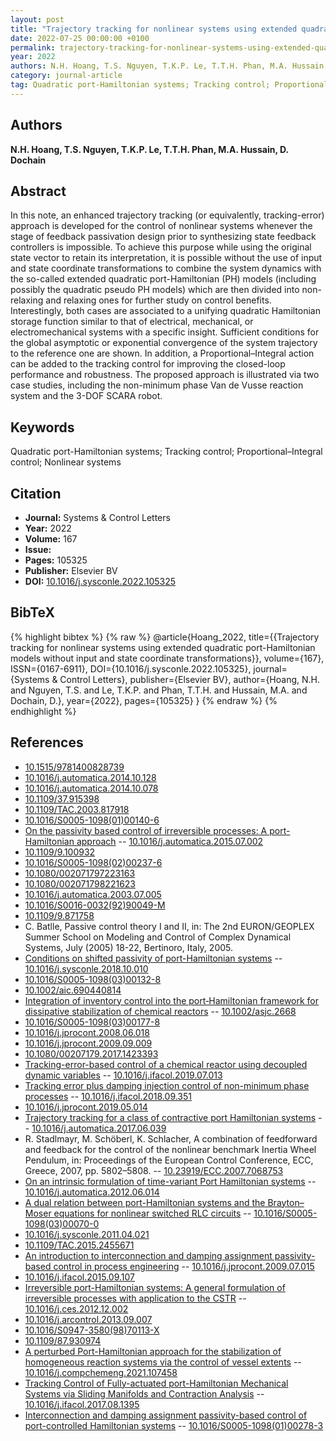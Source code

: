 ```yaml
---
layout: post
title: "Trajectory tracking for nonlinear systems using extended quadratic port-Hamiltonian models without input and state coordinate transformations"
date: 2022-07-25 00:00:00 +0100
permalink: trajectory-tracking-for-nonlinear-systems-using-extended-quadratic-port-hamiltonian-models-without-input-and-state-coordinate-transformations
year: 2022
authors: N.H. Hoang, T.S. Nguyen, T.K.P. Le, T.T.H. Phan, M.A. Hussain, D. Dochain
category: journal-article
tag: Quadratic port-Hamiltonian systems; Tracking control; Proportional–Integral control; Nonlinear systems
---
```

 
## Authors
**N.H. Hoang, T.S. Nguyen, T.K.P. Le, T.T.H. Phan, M.A. Hussain, D. Dochain**
 
## Abstract
In this note, an enhanced trajectory tracking (or equivalently, tracking-error) approach is developed for the control of nonlinear systems whenever the stage of feedback passivation design prior to synthesizing state feedback controllers is impossible. To achieve this purpose while using the original state vector to retain its interpretation, it is possible without the use of input and state coordinate transformations to combine the system dynamics with the so-called extended quadratic port-Hamiltonian (PH) models (including possibly the quadratic pseudo PH models) which are then divided into non-relaxing and relaxing ones for further study on control benefits. Interestingly, both cases are associated to a unifying quadratic Hamiltonian storage function similar to that of electrical, mechanical, or electromechanical systems with a specific insight. Sufficient conditions for the global asymptotic or exponential convergence of the system trajectory to the reference one are shown. In addition, a Proportional–Integral action can be added to the tracking control for improving the closed-loop performance and robustness. The proposed approach is illustrated via two case studies, including the non-minimum phase Van de Vusse reaction system and the 3-DOF SCARA robot.
 
## Keywords
Quadratic port-Hamiltonian systems; Tracking control; Proportional–Integral control; Nonlinear systems
 
## Citation
- **Journal:** Systems &amp; Control Letters
- **Year:** 2022
- **Volume:** 167
- **Issue:** 
- **Pages:** 105325
- **Publisher:** Elsevier BV
- **DOI:** [10.1016/j.sysconle.2022.105325](https://doi.org/10.1016/j.sysconle.2022.105325)
 
## BibTeX
{% highlight bibtex %}
{% raw %}
@article{Hoang_2022,
  title={{Trajectory tracking for nonlinear systems using extended quadratic port-Hamiltonian models without input and state coordinate transformations}},
  volume={167},
  ISSN={0167-6911},
  DOI={10.1016/j.sysconle.2022.105325},
  journal={Systems &amp; Control Letters},
  publisher={Elsevier BV},
  author={Hoang, N.H. and Nguyen, T.S. and Le, T.K.P. and Phan, T.T.H. and Hussain, M.A. and Dochain, D.},
  year={2022},
  pages={105325}
}
{% endraw %}
{% endhighlight %}
 
## References
- [10.1515/9781400828739](https://doi.org/10.1515/9781400828739)
- [10.1016/j.automatica.2014.10.128](https://doi.org/10.1016/j.automatica.2014.10.128)
- [10.1016/j.automatica.2014.10.078](https://doi.org/10.1016/j.automatica.2014.10.078)
- [10.1109/37.915398](https://doi.org/10.1109/37.915398)
- [10.1109/TAC.2003.817918](https://doi.org/10.1109/TAC.2003.817918)
- [10.1016/S0005-1098(01)00140-6](https://doi.org/10.1016/S0005-1098(01)00140-6)
- [On the passivity based control of irreversible processes: A port-Hamiltonian approach](on-the-passivity-based-control-of-irreversible-processes-a-port-hamiltonian-approach) -- [10.1016/j.automatica.2015.07.002](https://doi.org/10.1016/j.automatica.2015.07.002)
- [10.1109/9.100932](https://doi.org/10.1109/9.100932)
- [10.1016/S0005-1098(02)00237-6](https://doi.org/10.1016/S0005-1098(02)00237-6)
- [10.1080/002071797223163](https://doi.org/10.1080/002071797223163)
- [10.1080/002071798221623](https://doi.org/10.1080/002071798221623)
- [10.1016/j.automatica.2003.07.005](https://doi.org/10.1016/j.automatica.2003.07.005)
- [10.1016/S0016-0032(92)90049-M](https://doi.org/10.1016/S0016-0032(92)90049-M)
- [10.1109/9.871758](https://doi.org/10.1109/9.871758)
- C. Batlle, Passive control theory I and II, in: The 2nd EURON/GEOPLEX Summer School on Modeling and Control of Complex Dynamical Systems, July (2005) 18-22, Bertinoro, Italy, 2005.
- [Conditions on shifted passivity of port-Hamiltonian systems](conditions-on-shifted-passivity-of-port-hamiltonian-systems) -- [10.1016/j.sysconle.2018.10.010](https://doi.org/10.1016/j.sysconle.2018.10.010)
- [10.1016/S0005-1098(03)00132-8](https://doi.org/10.1016/S0005-1098(03)00132-8)
- [10.1002/aic.690440814](https://doi.org/10.1002/aic.690440814)
- [Integration of inventory control into the port‐Hamiltonian framework for dissipative stabilization of chemical reactors](integration-of-inventory-control-into-the-port-hamiltonian-framework-for-dissipative-stabilization-of-chemical-reactors) -- [10.1002/asjc.2668](https://doi.org/10.1002/asjc.2668)
- [10.1016/S0005-1098(03)00177-8](https://doi.org/10.1016/S0005-1098(03)00177-8)
- [10.1016/j.jprocont.2008.06.018](https://doi.org/10.1016/j.jprocont.2008.06.018)
- [10.1016/j.jprocont.2009.09.009](https://doi.org/10.1016/j.jprocont.2009.09.009)
- [10.1080/00207179.2017.1423393](https://doi.org/10.1080/00207179.2017.1423393)
- [Tracking-error-based control of a chemical reactor using decoupled dynamic variables](tracking-error-based-control-of-a-chemical-reactor-using-decoupled-dynamic-variables) -- [10.1016/j.ifacol.2019.07.013](https://doi.org/10.1016/j.ifacol.2019.07.013)
- [Tracking error plus damping injection control of non-minimum phase processes](tracking-error-plus-damping-injection-control-of-non-minimum-phase-processes) -- [10.1016/j.ifacol.2018.09.351](https://doi.org/10.1016/j.ifacol.2018.09.351)
- [10.1016/j.jprocont.2019.05.014](https://doi.org/10.1016/j.jprocont.2019.05.014)
- [Trajectory tracking for a class of contractive port Hamiltonian systems](trajectory-tracking-for-a-class-of-contractive-port-hamiltonian-systems) -- [10.1016/j.automatica.2017.06.039](https://doi.org/10.1016/j.automatica.2017.06.039)
- R. Stadlmayr, M. Schöberl, K. Schlacher, A combination of feedforward and feedback for the control of the nonlinear benchmark Inertia Wheel Pendulum, in: Proceedings of the European Control Conference, ECC, Greece, 2007, pp. 5802–5808. -- [10.23919/ECC.2007.7068753](https://doi.org/10.23919/ECC.2007.7068753)
- [On an intrinsic formulation of time-variant Port Hamiltonian systems](on-an-intrinsic-formulation-of-time-variant-port-hamiltonian-systems) -- [10.1016/j.automatica.2012.06.014](https://doi.org/10.1016/j.automatica.2012.06.014)
- [A dual relation between port-Hamiltonian systems and the Brayton–Moser equations for nonlinear switched RLC circuits](a-dual-relation-between-port-hamiltonian-systems-and-the-brayton-moser-equations-for-nonlinear-switched-rlc-circuits) -- [10.1016/S0005-1098(03)00070-0](https://doi.org/10.1016/S0005-1098(03)00070-0)
- [10.1016/j.sysconle.2011.04.021](https://doi.org/10.1016/j.sysconle.2011.04.021)
- [10.1109/TAC.2015.2455671](https://doi.org/10.1109/TAC.2015.2455671)
- [An introduction to interconnection and damping assignment passivity-based control in process engineering](an-introduction-to-interconnection-and-damping-assignment-passivity-based-control-in-process-engineering) -- [10.1016/j.jprocont.2009.07.015](https://doi.org/10.1016/j.jprocont.2009.07.015)
- [10.1016/j.ifacol.2015.09.107](https://doi.org/10.1016/j.ifacol.2015.09.107)
- [Irreversible port-Hamiltonian systems: A general formulation of irreversible processes with application to the CSTR](irreversible-port-hamiltonian-systems-a-general-formulation-of-irreversible-processes-with-application-to-the-cstr) -- [10.1016/j.ces.2012.12.002](https://doi.org/10.1016/j.ces.2012.12.002)
- [10.1016/j.arcontrol.2013.09.007](https://doi.org/10.1016/j.arcontrol.2013.09.007)
- [10.1016/S0947-3580(98)70113-X](https://doi.org/10.1016/S0947-3580(98)70113-X)
- [10.1109/87.930974](https://doi.org/10.1109/87.930974)
- [A perturbed Port-Hamiltonian approach for the stabilization of homogeneous reaction systems via the control of vessel extents](a-perturbed-port-hamiltonian-approach-for-the-stabilization-of-homogeneous-reaction-systems-via-the-control-of-vessel-extents) -- [10.1016/j.compchemeng.2021.107458](https://doi.org/10.1016/j.compchemeng.2021.107458)
- [Tracking Control of Fully-actuated port-Hamiltonian Mechanical Systems via Sliding Manifolds and Contraction Analysis](tracking-control-of-fully-actuated-port-hamiltonian-mechanical-systems-via-sliding-manifolds-and-contraction-analysis) -- [10.1016/j.ifacol.2017.08.1395](https://doi.org/10.1016/j.ifacol.2017.08.1395)
- [Interconnection and damping assignment passivity-based control of port-controlled Hamiltonian systems](interconnection-and-damping-assignment-passivity-based-control-of-port-controlled-hamiltonian-systems) -- [10.1016/S0005-1098(01)00278-3](https://doi.org/10.1016/S0005-1098(01)00278-3)

